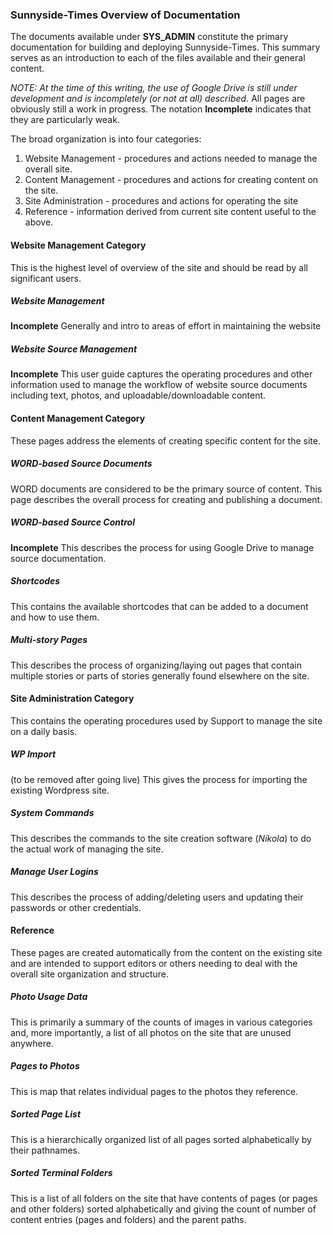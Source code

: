 ### Sunnyside-Times Overview of Documentation
The documents available under **SYS_ADMIN** constitute the primary documentation for building and 
deploying Sunnyside-Times. This summary serves as an introduction to each of the files available 
and their general content.

*NOTE:  At the time of this writing, the use of Google Drive is still under development and is 
incompletely (or not at all) described.*  All pages are obviously still a work in progress.  The
notation **Incomplete** indicates that they are particularly weak.

The broad organization is into four categories:

1. Website Management - procedures and actions needed to manage the overall site.
2. Content Management - procedures and actions for creating content on the site.
3. Site Administration - procedures and actions for operating the site
4. Reference - information derived from current site content useful to the above.

#### Website Management Category
This is the highest level of overview of the site and should be read by all significant users.

##### Website Management
**Incomplete** Generally and intro to areas of effort in maintaining the website

##### Website Source Management
**Incomplete** This user guide captures the operating procedures and other information used to manage the workflow of 
website source documents including text, photos, and uploadable/downloadable content.

#### Content Management Category
These pages address the elements of creating specific content for the site.

##### WORD-based Source Documents
WORD documents are considered to be the primary source of content.  This page describes the
overall process for creating and publishing a document.

##### WORD-based Source Control
**Incomplete** This describes the process for using Google Drive to manage source documentation.

##### Shortcodes
This contains the available shortcodes that can be added to a document and how to use them.

##### Multi-story Pages
This describes the process of organizing/laying out pages that contain multiple stories or
parts of stories generally found elsewhere on the site.

#### Site Administration Category
This contains the operating procedures used by Support to manage the site on a daily basis.

##### WP Import
(to be removed after going live) This gives the process for importing the existing Wordpress site.

##### System Commands
This describes the commands to the site creation software (*Nikola*) to do the actual work of 
managing the site.

##### Manage User Logins
This describes the process of adding/deleting users and updating their passwords or other credentials.

#### Reference
These pages are created automatically from the content on the existing site and are intended 
to support editors or others needing to deal with the overall site organization and structure.

##### Photo Usage Data
This is primarily a summary of the counts of images in various categories and, more importantly, 
a list of all photos on the site that are unused anywhere.

##### Pages to Photos
This is map that relates individual pages to the photos they reference.

##### Sorted Page List
This is a hierarchically organized list of all pages sorted alphabetically by their pathnames.

##### Sorted Terminal Folders
This is a list of all folders on the site that have contents of pages (or pages and other folders)
sorted alphabetically and giving the count of number of content entries (pages and folders) and the
parent paths.

